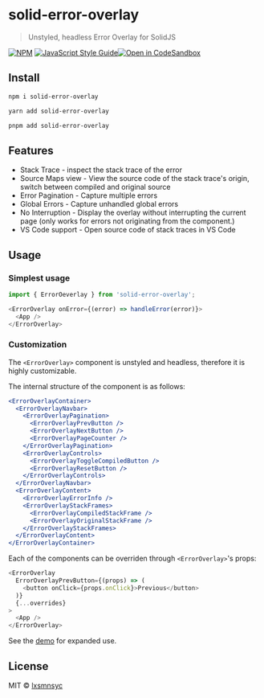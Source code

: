 # solid-error-overlay

> Unstyled, headless Error Overlay for SolidJS

[![NPM](https://img.shields.io/npm/v/solid-error-overlay.svg)](https://www.npmjs.com/package/solid-error-overlay) [![JavaScript Style Guide](https://badgen.net/badge/code%20style/airbnb/ff5a5f?icon=airbnb)](https://github.com/airbnb/javascript)[![Open in CodeSandbox](https://img.shields.io/badge/Open%20in-CodeSandbox-blue?style=flat-square&logo=codesandbox)](https://codesandbox.io/s/github/LXSMNSYC/solid-error-overlay/tree/main/examples/demo)

## Install

```bash
npm i solid-error-overlay
```

```bash
yarn add solid-error-overlay
```

```bash
pnpm add solid-error-overlay
```

## Features

- Stack Trace - inspect the stack trace of the error
- Source Maps view - View the source code of the stack trace's origin, switch between compiled and original source
- Error Pagination - Capture multiple errors
- Global Errors - Capture unhandled global errors
- No Interruption - Display the overlay without interrupting the current page (only works for errors not originating from the component.)
- VS Code support - Open source code of stack traces in VS Code

## Usage

### Simplest usage

```js
import { ErrorOeverlay } from 'solid-error-overlay';

<ErrorOverlay onError={(error) => handleError(error)}>
  <App />
</ErrorOverlay>
```

### Customization

The `<ErrorOverlay>` component is unstyled and headless, therefore it is highly customizable.

The internal structure of the component is as follows:

```jsx
<ErrorOverlayContainer>
  <ErrorOverlayNavbar>
    <ErrorOverlayPagination>
      <ErrorOverlayPrevButton />
      <ErrorOverlayNextButton />
      <ErrorOverlayPageCounter />
    </ErrorOverlayPagination>
    <ErrorOverlayControls>
      <ErrorOverlayToggleCompiledButton />
      <ErrorOverlayResetButton />
    </ErrorOverlayControls>
  </ErrorOverlayNavbar>
  <ErrorOverlayContent>
    <ErrorOverlayErrorInfo />
    <ErrorOverlayStackFrames>
      <ErrorOverlayCompiledStackFrame />
      <ErrorOverlayOriginalStackFrame />
    </ErrorOverlayStackFrames>
  </ErrorOverlayContent>
</ErrorOverlayContainer>
```

Each of the components can be overriden through `<ErrorOverlay>`'s props:

```js
<ErrorOverlay
  ErrorOverlayPrevButton={(props) => (
    <button onClick={props.onClick}>Previous</button>
  )}
  {...overrides}
>
  <App />
</ErrorOverlay>
```

See the [demo](https://github/LXSMNSYC/solid-error-overlay/tree/main/examples/demo) for expanded use.

## License

MIT © [lxsmnsyc](https://github.com/lxsmnsyc)
